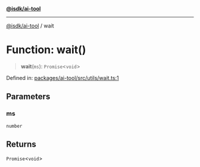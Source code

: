 [**@isdk/ai-tool**](../README.md)

***

[@isdk/ai-tool](../globals.md) / wait

# Function: wait()

> **wait**(`ms`): `Promise`\<`void`\>

Defined in: [packages/ai-tool/src/utils/wait.ts:1](https://github.com/isdk/ai-tool.js/blob/760349925bceb5de6b4188926a13bfb3f0ce4ced/src/utils/wait.ts#L1)

## Parameters

### ms

`number`

## Returns

`Promise`\<`void`\>
